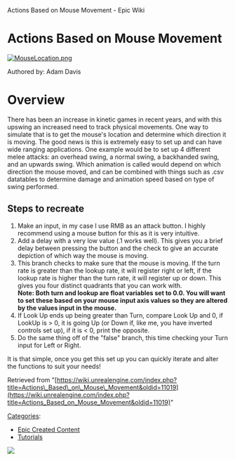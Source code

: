 Actions Based on Mouse Movement - Epic Wiki                    

Actions Based on Mouse Movement
===============================

[![MouseLocation.png](https://d26ilriwvtzlb.cloudfront.net/f/ff/MouseLocation.png)](/File:MouseLocation.png)

Authored by: Adam Davis

Overview
========

There has been an increase in kinetic games in recent years, and with this upswing an increased need to track physical movements. One way to simulate that is to get the mouse's location and determine which direction it is moving. The good news is this is extremely easy to set up and can have wide ranging applications. One example would be to set up 4 different melee attacks: an overhead swing, a normal swing, a backhanded swing, and an upwards swing. Which animation is called would depend on which direction the mouse moved, and can be combined with things such as .csv datatables to determine damage and animation speed based on type of swing performed.

Steps to recreate
-----------------

1.  Make an input, in my case I use RMB as an attack button. I highly recommend using a mouse button for this as it is very intuitive.
2.  Add a delay with a very low value (.1 works well). This gives you a brief delay between pressing the button and the check to give an accurate depiction of which way the mouse is moving.
3.  This branch checks to make sure that the mouse is moving. If the turn rate is greater than the lookup rate, it will register right or left, if the lookup rate is higher than the turn rate, it will register up or down. This gives you four distinct quadrants that you can work with.  
    **Note: Both turn and lookup are float variables set to 0.0. You will want to set these based on your mouse input axis values so they are altered by the values input in the mouse.**
4.  If Look Up ends up being greater than Turn, compare Look Up and 0, if LookUp is > 0, it is going Up (or Down if, like me, you have inverted controls set up), if it is < 0, print the opposite.
5.  Do the same thing off of the "false" branch, this time checking your Turn input for Left or Right.

  
It is that simple, once you get this set up you can quickly iterate and alter the functions to suit your needs!

Retrieved from "[https://wiki.unrealengine.com/index.php?title=Actions\_Based\_on\_Mouse\_Movement&oldid=11019](https://wiki.unrealengine.com/index.php?title=Actions_Based_on_Mouse_Movement&oldid=11019)"

[Categories](/Special:Categories "Special:Categories"):

*   [Epic Created Content](/Category:Epic_Created_Content "Category:Epic Created Content")
*   [Tutorials](/Category:Tutorials "Category:Tutorials")

  ![](https://tracking.unrealengine.com/track.png)